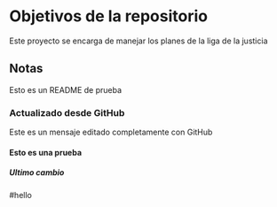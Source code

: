 # Objetivos de la repositorio

Este proyecto se encarga de manejar los planes de la liga de la justicia


## Notas
Esto es un README de prueba

### Actualizado desde GitHub
Este es un mensaje editado completamente con GitHub

#### Esto es una prueba


##### Ultimo cambio


#hello
